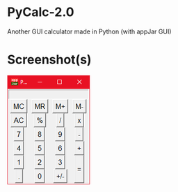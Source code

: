 # PyCalc-2.0
Another GUI calculator made in Python (with appJar GUI)

# Screenshot(s)
![Main Window](https://github.com/aircatcher/PyCalc-2.0/blob/master/screenshots/window.png)